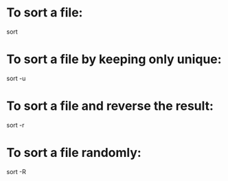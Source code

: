 # To sort a file:
sort <file>

# To sort a file by keeping only unique:
sort -u <file>

# To sort a file and reverse the result:
sort -r <file>

# To sort a file randomly:
sort -R <file>
